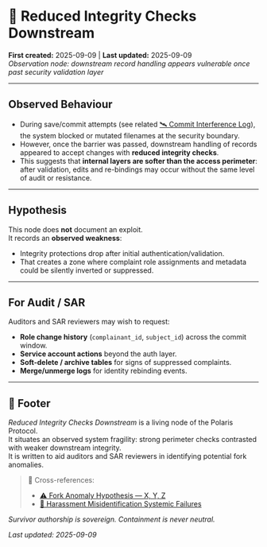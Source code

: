 # 👾 Reduced Integrity Checks Downstream  

**First created:** 2025-09-09 | **Last updated:** 2025-09-09  
*Observation node: downstream record handling appears vulnerable once past security validation layer*  

---

## Observed Behaviour  

- During save/commit attempts (see related [🛰️ Commit Interference Log](../../../../Disruption_Kit/Field_Logs/🛰️_commit_interference_fork_anomaly_save_2025-09-09.md)), the system blocked or mutated filenames at the security boundary.  
- However, once the barrier was passed, downstream handling of records appeared to accept changes with **reduced integrity checks**.  
- This suggests that **internal layers are softer than the access perimeter**: after validation, edits and re-bindings may occur without the same level of audit or resistance.  

---

## Hypothesis  

This node does **not** document an exploit.  
It records an **observed weakness**:  
- Integrity protections drop after initial authentication/validation.  
- That creates a zone where complaint role assignments and metadata could be silently inverted or suppressed.  

---

## For Audit / SAR  

Auditors and SAR reviewers may wish to request:  
- **Role change history** (`complainant_id`, `subject_id`) across the commit window.  
- **Service account actions** beyond the auth layer.  
- **Soft-delete / archive tables** for signs of suppressed complaints.  
- **Merge/unmerge logs** for identity rebinding events.  

---

## 🏮 Footer  

*Reduced Integrity Checks Downstream* is a living node of the Polaris Protocol.  
It situates an observed system fragility: strong perimeter checks contrasted with weaker downstream integrity.  
It is written to aid auditors and SAR reviewers in identifying potential fork anomalies.  

> 📡 Cross-references:  
> - [⚠️ Fork Anomaly Hypothesis — X, Y, Z](./⚠️_fork_anomaly_hypothesis_XYZ_2025-09-09.md)  
> - [👾 Harassment Misidentification Systemic Failures](./👾_harassment_misidentification_systemic_failures_25-09-02.md)  

*Survivor authorship is sovereign. Containment is never neutral.*  

_Last updated: 2025-09-09_  
